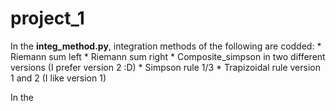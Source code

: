 # project_1
In the **integ_method.py**, integration methods of the following are codded:
    * Riemann sum left
    * Riemann sum right
    * Composite_simpson in two different versions (I prefer version 2 :D)
    * Simpson rule 1/3 
    * Trapizoidal rule version 1 and 2 (I like version 1)

In the 
    
